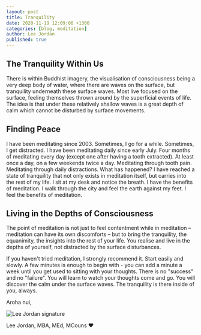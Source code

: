 ```yaml
---
layout: post
title: Tranquility
date: 2020-11-19 12:09:00 +1300
categories: [blog, meditation]
author: Lee Jordan
published: true
---
```


<h2>The Tranquility Within Us</h2>

<p>There is within Buddhist imagery, the visualisation of consciousness being a very deep body of water, where there are waves on the surface, but tranquility underneath these surface waves. Most live focused on the surface, feeling themselves thrown around by the superficial events of life. The idea is that under these relatively shallow waves is a great depth of calm which cannot be disturbed by surface movements. </p>

<h2>Finding Peace</h2>

<p>I have been meditating since 2003. Sometimes, I go for a while. Sometimes, I get distracted. I have been meditating daily since early July. Four months of meditating every day (except one after having a tooth extracted). At least once a day, on a few weekends twice a day. Meditating through tooth pain. Meditating through daily distractions. What has happened? I have reached a state of tranquility that not only exists in meditation itself, but carries into the rest of my life. I sit at my desk and notice the breath. I have the benefits of meditation. I walk through the city and feel the earth against my feet. I feel the benefits of meditation. </p>

<h2>Living in the Depths of Consciousness</h2>

<p>The point of meditation is not just to feel contentment while in meditation – meditation can have its own discomforts – but to bring the tranquility, the equanimity, the insights into the rest of your life. You realise and live in the depths of yourself, not distracted by the surface disturbances. </p>

<p>If you haven't tried meditation, I strongly recommend it. Start easily and slowly. A few minutes is enough to begin with - you can add a minute a week until you get used to sitting with your thoughts. There is no "success" and no "failure". You will learn to watch your thoughts come and go. You will discover the calm under the surface waves. The tranquility is there inside of you, always.</p>

<p>Aroha nui,</p>

<img src="https://therapyaroha.com/public/assets/images/lee-jordan.png" alt="Lee Jordan signature">

Lee Jordan, MBA, MEd, MCouns ❤️